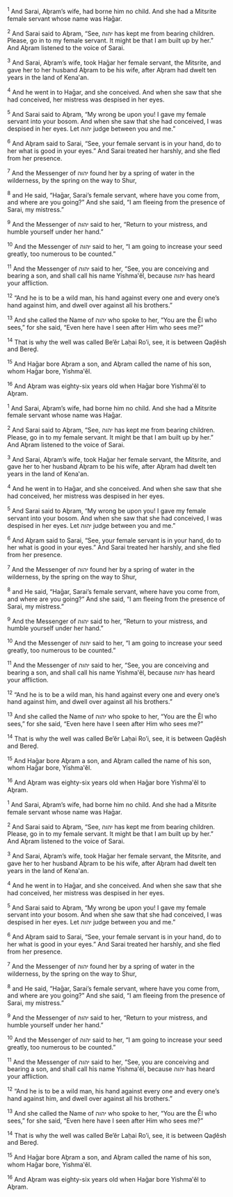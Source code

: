<sup>1</sup> And Sarai, Aḇram’s wife, had borne him no child. And she had a Mitsrite female servant whose name was Haḡar.

<sup>2</sup> And Sarai said to Aḇram, “See, יהוה has kept me from bearing children. Please, go in to my female servant. It might be that I am built up by her.” And Aḇram listened to the voice of Sarai.

<sup>3</sup> And Sarai, Aḇram’s wife, took Haḡar her female servant, the Mitsrite, and gave her to her husband Aḇram to be his wife, after Aḇram had dwelt ten years in the land of Kena‛an.

<sup>4</sup> And he went in to Haḡar, and she conceived. And when she saw that she had conceived, her mistress was despised in her eyes.

<sup>5</sup> And Sarai said to Aḇram, “My wrong be upon you! I gave my female servant into your bosom. And when she saw that she had conceived, I was despised in her eyes. Let יהוה judge between you and me.”

<sup>6</sup> And Aḇram said to Sarai, “See, your female servant is in your hand, do to her what is good in your eyes.” And Sarai treated her harshly, and she fled from her presence.

<sup>7</sup> And the Messenger of יהוה found her by a spring of water in the wilderness, by the spring on the way to Shur,

<sup>8</sup> and He said, “Haḡar, Sarai’s female servant, where have you come from, and where are you going?” And she said, “I am fleeing from the presence of Sarai, my mistress.”

<sup>9</sup> And the Messenger of יהוה said to her, “Return to your mistress, and humble yourself under her hand.”

<sup>10</sup> And the Messenger of יהוה said to her, “I am going to increase your seed greatly, too numerous to be counted.”

<sup>11</sup> And the Messenger of יהוה said to her, “See, you are conceiving and bearing a son, and shall call his name Yishma‛ĕl, because יהוה has heard your affliction.

<sup>12</sup> “And he is to be a wild man, his hand against every one and every one’s hand against him, and dwell over against all his brothers.”

<sup>13</sup> And she called the Name of יהוה who spoke to her, “You are the Ĕl who sees,” for she said, “Even here have I seen after Him who sees me?”

<sup>14</sup> That is why the well was called Be’ĕr Laḥai Ro’i, see, it is between Qaḏĕsh and Bereḏ.

<sup>15</sup> And Haḡar bore Aḇram a son, and Aḇram called the name of his son, whom Haḡar bore, Yishma‛ĕl.

<sup>16</sup> And Aḇram was eighty-six years old when Haḡar bore Yishma‛ĕl to Aḇram.

<sup>1</sup> And Sarai, Aḇram’s wife, had borne him no child. And she had a Mitsrite female servant whose name was Haḡar.

<sup>2</sup> And Sarai said to Aḇram, “See, יהוה has kept me from bearing children. Please, go in to my female servant. It might be that I am built up by her.” And Aḇram listened to the voice of Sarai.

<sup>3</sup> And Sarai, Aḇram’s wife, took Haḡar her female servant, the Mitsrite, and gave her to her husband Aḇram to be his wife, after Aḇram had dwelt ten years in the land of Kena‛an.

<sup>4</sup> And he went in to Haḡar, and she conceived. And when she saw that she had conceived, her mistress was despised in her eyes.

<sup>5</sup> And Sarai said to Aḇram, “My wrong be upon you! I gave my female servant into your bosom. And when she saw that she had conceived, I was despised in her eyes. Let יהוה judge between you and me.”

<sup>6</sup> And Aḇram said to Sarai, “See, your female servant is in your hand, do to her what is good in your eyes.” And Sarai treated her harshly, and she fled from her presence.

<sup>7</sup> And the Messenger of יהוה found her by a spring of water in the wilderness, by the spring on the way to Shur,

<sup>8</sup> and He said, “Haḡar, Sarai’s female servant, where have you come from, and where are you going?” And she said, “I am fleeing from the presence of Sarai, my mistress.”

<sup>9</sup> And the Messenger of יהוה said to her, “Return to your mistress, and humble yourself under her hand.”

<sup>10</sup> And the Messenger of יהוה said to her, “I am going to increase your seed greatly, too numerous to be counted.”

<sup>11</sup> And the Messenger of יהוה said to her, “See, you are conceiving and bearing a son, and shall call his name Yishma‛ĕl, because יהוה has heard your affliction.

<sup>12</sup> “And he is to be a wild man, his hand against every one and every one’s hand against him, and dwell over against all his brothers.”

<sup>13</sup> And she called the Name of יהוה who spoke to her, “You are the Ĕl who sees,” for she said, “Even here have I seen after Him who sees me?”

<sup>14</sup> That is why the well was called Be’ĕr Laḥai Ro’i, see, it is between Qaḏĕsh and Bereḏ.

<sup>15</sup> And Haḡar bore Aḇram a son, and Aḇram called the name of his son, whom Haḡar bore, Yishma‛ĕl.

<sup>16</sup> And Aḇram was eighty-six years old when Haḡar bore Yishma‛ĕl to Aḇram.

<sup>1</sup> And Sarai, Aḇram’s wife, had borne him no child. And she had a Mitsrite female servant whose name was Haḡar.

<sup>2</sup> And Sarai said to Aḇram, “See, יהוה has kept me from bearing children. Please, go in to my female servant. It might be that I am built up by her.” And Aḇram listened to the voice of Sarai.

<sup>3</sup> And Sarai, Aḇram’s wife, took Haḡar her female servant, the Mitsrite, and gave her to her husband Aḇram to be his wife, after Aḇram had dwelt ten years in the land of Kena‛an.

<sup>4</sup> And he went in to Haḡar, and she conceived. And when she saw that she had conceived, her mistress was despised in her eyes.

<sup>5</sup> And Sarai said to Aḇram, “My wrong be upon you! I gave my female servant into your bosom. And when she saw that she had conceived, I was despised in her eyes. Let יהוה judge between you and me.”

<sup>6</sup> And Aḇram said to Sarai, “See, your female servant is in your hand, do to her what is good in your eyes.” And Sarai treated her harshly, and she fled from her presence.

<sup>7</sup> And the Messenger of יהוה found her by a spring of water in the wilderness, by the spring on the way to Shur,

<sup>8</sup> and He said, “Haḡar, Sarai’s female servant, where have you come from, and where are you going?” And she said, “I am fleeing from the presence of Sarai, my mistress.”

<sup>9</sup> And the Messenger of יהוה said to her, “Return to your mistress, and humble yourself under her hand.”

<sup>10</sup> And the Messenger of יהוה said to her, “I am going to increase your seed greatly, too numerous to be counted.”

<sup>11</sup> And the Messenger of יהוה said to her, “See, you are conceiving and bearing a son, and shall call his name Yishma‛ĕl, because יהוה has heard your affliction.

<sup>12</sup> “And he is to be a wild man, his hand against every one and every one’s hand against him, and dwell over against all his brothers.”

<sup>13</sup> And she called the Name of יהוה who spoke to her, “You are the Ĕl who sees,” for she said, “Even here have I seen after Him who sees me?”

<sup>14</sup> That is why the well was called Be’ĕr Laḥai Ro’i, see, it is between Qaḏĕsh and Bereḏ.

<sup>15</sup> And Haḡar bore Aḇram a son, and Aḇram called the name of his son, whom Haḡar bore, Yishma‛ĕl.

<sup>16</sup> And Aḇram was eighty-six years old when Haḡar bore Yishma‛ĕl to Aḇram.


